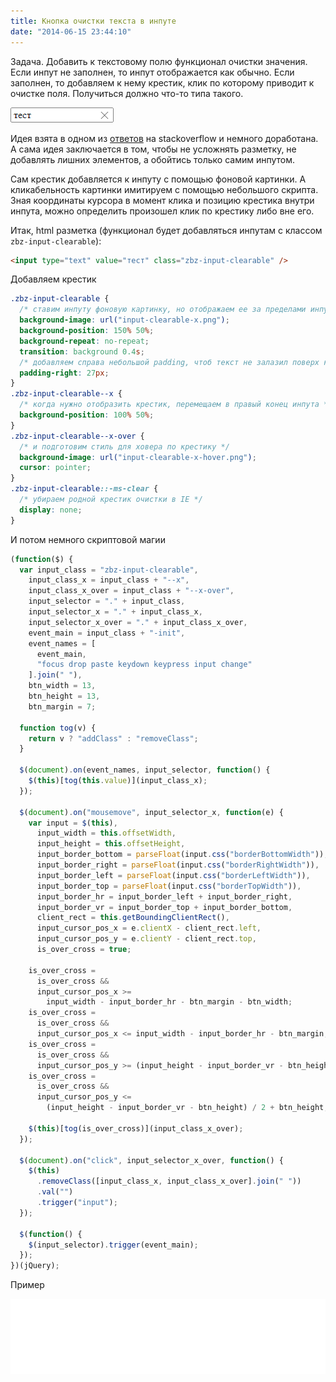 ```yaml
---
title: Кнопка очистки текста в инпуте
date: "2014-06-15 23:44:10"
---
```


Задача. Добавить к текстовому полю функционал очистки значения.
Если инпут не заполнен, то инпут отображается как обычно.
Если заполнен, то добавляем к нему крестик, клик по которому приводит к очистке поля.
Получиться должно что-то типа такого.

![текстовое поле на котором есть кнопка очистки значения](example.png)

Идея взята в одном из [ответов](http://stackoverflow.com/questions/6258521/clear-icon-inside-input-text) на stackoverflow и немного доработана.
А сама идея заключается в том, чтобы не усложнять разметку, не добавлять лишних элементов, а обойтись только самим инпутом.

Сам крестик добавляется к инпуту с помощью фоновой картинки.
А кликабельность картинки имитируем с помощью небольшого скрипта.
Зная координаты курсора в момент клика и позицию крестика внутри инпута, можно определить произошел клик по крестику либо вне его.

Итак, html разметка (функционал будет добавляться инпутам с классом `zbz-input-clearable`):

```html
<input type="text" value="тест" class="zbz-input-clearable" />
```

Добавляем крестик

```css
.zbz-input-clearable {
  /* ставим инпуту фоновую картинку, но отображаем ее за пределами инпута - 150% в background-position */
  background-image: url("input-clearable-x.png");
  background-position: 150% 50%;
  background-repeat: no-repeat;
  transition: background 0.4s;
  /* добавляем справа небольшой padding, чтоб текст не залазил поверх крестика */
  padding-right: 27px;
}
.zbz-input-clearable--x {
  /* когда нужно отобразить крестик, перемещаем в правый конец инпута */
  background-position: 100% 50%;
}
.zbz-input-clearable--x-over {
  /* и подготовим стиль для ховера по крестику */
  background-image: url("input-clearable-x-hover.png");
  cursor: pointer;
}
.zbz-input-clearable::-ms-clear {
  /* убираем родной крестик очистки в IE */
  display: none;
}
```

И потом немного скриптовой магии

```javascript
(function($) {
  var input_class = "zbz-input-clearable",
    input_class_x = input_class + "--x",
    input_class_x_over = input_class + "--x-over",
    input_selector = "." + input_class,
    input_selector_x = "." + input_class_x,
    input_selector_x_over = "." + input_class_x_over,
    event_main = input_class + "-init",
    event_names = [
      event_main,
      "focus drop paste keydown keypress input change"
    ].join(" "),
    btn_width = 13,
    btn_height = 13,
    btn_margin = 7;

  function tog(v) {
    return v ? "addClass" : "removeClass";
  }

  $(document).on(event_names, input_selector, function() {
    $(this)[tog(this.value)](input_class_x);
  });

  $(document).on("mousemove", input_selector_x, function(e) {
    var input = $(this),
      input_width = this.offsetWidth,
      input_height = this.offsetHeight,
      input_border_bottom = parseFloat(input.css("borderBottomWidth")),
      input_border_right = parseFloat(input.css("borderRightWidth")),
      input_border_left = parseFloat(input.css("borderLeftWidth")),
      input_border_top = parseFloat(input.css("borderTopWidth")),
      input_border_hr = input_border_left + input_border_right,
      input_border_vr = input_border_top + input_border_bottom,
      client_rect = this.getBoundingClientRect(),
      input_cursor_pos_x = e.clientX - client_rect.left,
      input_cursor_pos_y = e.clientY - client_rect.top,
      is_over_cross = true;

    is_over_cross =
      is_over_cross &&
      input_cursor_pos_x >=
        input_width - input_border_hr - btn_margin - btn_width;
    is_over_cross =
      is_over_cross &&
      input_cursor_pos_x <= input_width - input_border_hr - btn_margin;
    is_over_cross =
      is_over_cross &&
      input_cursor_pos_y >= (input_height - input_border_vr - btn_height) / 2;
    is_over_cross =
      is_over_cross &&
      input_cursor_pos_y <=
        (input_height - input_border_vr - btn_height) / 2 + btn_height;

    $(this)[tog(is_over_cross)](input_class_x_over);
  });

  $(document).on("click", input_selector_x_over, function() {
    $(this)
      .removeClass([input_class_x, input_class_x_over].join(" "))
      .val("")
      .trigger("input");
  });

  $(function() {
    $(input_selector).trigger(event_main);
  });
})(jQuery);
```

Пример

<iframe width="100%" height="120" src="//jsfiddle.net/uknbwzr4/embedded/result,html,css,js/" allowfullscreen="allowfullscreen" allowpaymentrequest frameborder="0"></iframe>
